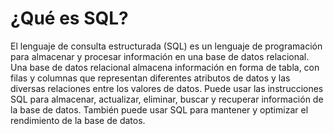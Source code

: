 # ¿Qué es SQL?

El lenguaje de consulta estructurada (SQL) 
es un lenguaje de programación para almacenar 
y procesar información en una base de datos 
relacional. Una base de datos relacional 
almacena información en forma de tabla, con 
filas y columnas que representan diferentes 
atributos de datos y las diversas relaciones 
entre los valores de datos. Puede usar las 
instrucciones SQL para almacenar, actualizar, 
eliminar, buscar y recuperar información de la 
base de datos. También puede usar SQL para 
mantener y optimizar el rendimiento de la base 
de datos.
